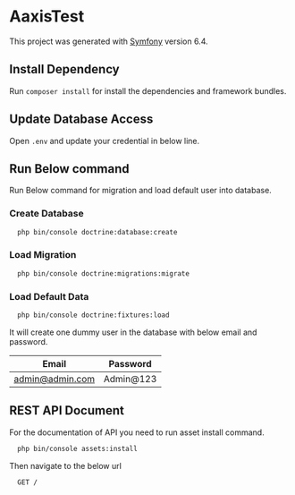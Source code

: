 # AaxisTest

This project was generated with [Symfony](https://symfony.com/doc/current/index.html) version 6.4.

## Install Dependency

Run `composer install` for install the dependencies and framework bundles.

## Update Database Access

Open `.env` and update your credential in below line.

## Run Below command

Run Below command for migration and load default user into database.
### Create Database
```sh
  php bin/console doctrine:database:create
```
### Load Migration
```sh
  php bin/console doctrine:migrations:migrate
```

### Load Default Data

```sh
  php bin/console doctrine:fixtures:load
```
It will create one dummy user in the database with below email and password.

| Email | Password |
| ------ | ------ |
| admin@admin.com | Admin@123 |

## REST API Document

For the documentation of API you need to run asset install command.
```sh
  php bin/console assets:install
```
Then navigate to the below url
```http
  GET /
```
